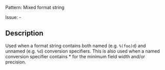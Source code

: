 Pattern: Mixed format string

Issue: -

## Description

Used when a format string contains both named (e.g. `%(foo)d`) and unnamed (e.g. `%d`) conversion specifiers. This is also used when a named conversion specifier contains * for the minimum field width and/or precision.

